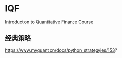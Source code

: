 # IQF
Introduction to Quantitative Finance Course

## 经典策略
https://www.myquant.cn/docs/python_strategyies/153?

